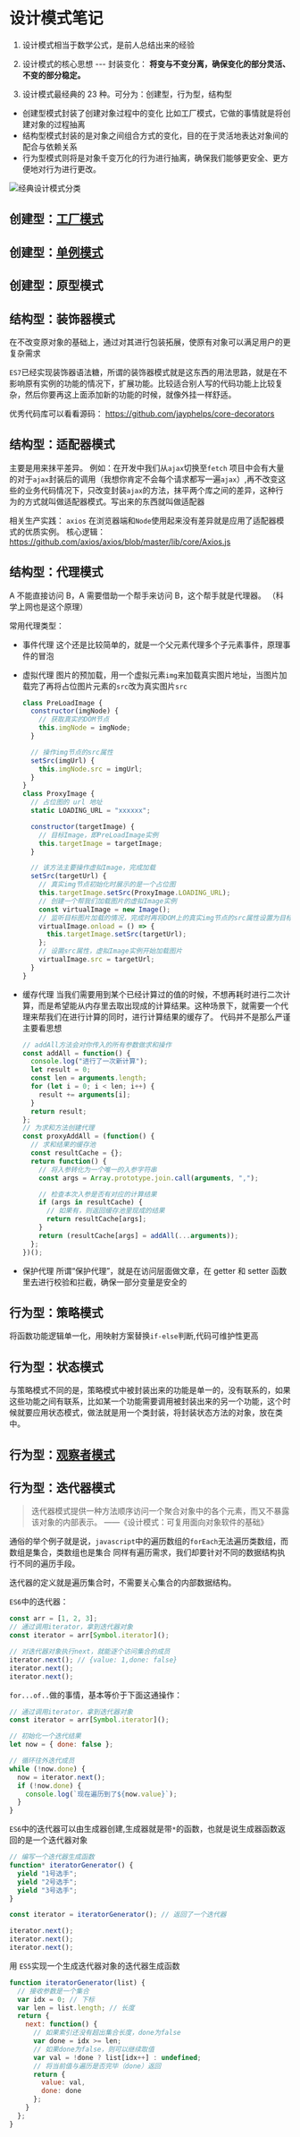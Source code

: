 # 设计模式笔记

1. 设计模式相当于数学公式，是前人总结出来的经验
2. 设计模式的核心思想 --- 封装变化： **将变与不变分离，确保变化的部分灵活、不变的部分稳定。**

3. 设计模式最经典的 23 种。可分为：创建型，行为型，结构型

- 创建型模式封装了创建对象过程中的变化 比如工厂模式，它做的事情就是将创建对象的过程抽离
- 结构型模式封装的是对象之间组合方式的变化，目的在于灵活地表达对象间的配合与依赖关系
- 行为型模式则将是对象千变万化的行为进行抽离，确保我们能够更安全、更方便地对行为进行更改。

![经典设计模式分类](./type.jpg)

## 创建型：[工厂模式][1]

## 创建型：[单例模式][2]

## 创建型：原型模式

## 结构型：装饰器模式

在不改变原对象的基础上，通过对其进行包装拓展，使原有对象可以满足用户的更复杂需求

`ES7`已经实现装饰器语法糖，所谓的装饰器模式就是这东西的用法思路，就是在不影响原有实例的功能的情况下，扩展功能。比较适合别人写的代码功能上比较复杂，然后你要再这上面添加新的功能的时候，就像外挂一样舒适。

优秀代码库可以看看源码： https://github.com/jayphelps/core-decorators

## 结构型：适配器模式

主要是用来抹平差异。
例如：在开发中我们从`ajax`切换至`fetch` 项目中会有大量的对于`ajax`封装后的调用（我想你肯定不会每个请求都写一遍`ajax`）,再不改变这些的业务代码情况下，只改变封装`ajax`的方法，抹平两个库之间的差异，这种行为的方式就叫做适配器模式。写出来的东西就叫做适配器

相关生产实践： `axios` 在浏览器端和`Node`使用起来没有差异就是应用了适配器模式的优质实例。 核心逻辑：https://github.com/axios/axios/blob/master/lib/core/Axios.js

## 结构型：代理模式

A 不能直接访问 B，A 需要借助一个帮手来访问 B，这个帮手就是代理器。 （科学上网也是这个原理）

常用代理类型：

- 事件代理
  这个还是比较简单的，就是一个父元素代理多个子元素事件，原理事件的冒泡
- 虚拟代理
  图片的预加载，用一个虚拟元素`img`来加载真实图片地址，当图片加载完了再将占位图片元素的`src`改为真实图片`src`

  ```javascript
  class PreLoadImage {
    constructor(imgNode) {
      // 获取真实的DOM节点
      this.imgNode = imgNode;
    }

    // 操作img节点的src属性
    setSrc(imgUrl) {
      this.imgNode.src = imgUrl;
    }
  }
  class ProxyImage {
    // 占位图的 url 地址
    static LOADING_URL = "xxxxxx";

    constructor(targetImage) {
      // 目标Image，即PreLoadImage实例
      this.targetImage = targetImage;
    }

    // 该方法主要操作虚拟Image，完成加载
    setSrc(targetUrl) {
      // 真实img节点初始化时展示的是一个占位图
      this.targetImage.setSrc(ProxyImage.LOADING_URL);
      // 创建一个帮我们加载图片的虚拟Image实例
      const virtualImage = new Image();
      // 监听目标图片加载的情况，完成时再将DOM上的真实img节点的src属性设置为目标图片的url
      virtualImage.onload = () => {
        this.targetImage.setSrc(targetUrl);
      };
      // 设置src属性，虚拟Image实例开始加载图片
      virtualImage.src = targetUrl;
    }
  }
  ```

- 缓存代理
  当我们需要用到某个已经计算过的值的时候，不想再耗时进行二次计算，而是希望能从内存里去取出现成的计算结果。这种场景下，就需要一个代理来帮我们在进行计算的同时，进行计算结果的缓存了。
  代码并不是那么严谨 主要看思想

  ```javascript
  // addAll方法会对你传入的所有参数做求和操作
  const addAll = function() {
    console.log("进行了一次新计算");
    let result = 0;
    const len = arguments.length;
    for (let i = 0; i < len; i++) {
      result += arguments[i];
    }
    return result;
  };
  // 为求和方法创建代理
  const proxyAddAll = (function() {
    // 求和结果的缓存池
    const resultCache = {};
    return function() {
      // 将入参转化为一个唯一的入参字符串
      const args = Array.prototype.join.call(arguments, ",");

      // 检查本次入参是否有对应的计算结果
      if (args in resultCache) {
        // 如果有，则返回缓存池里现成的结果
        return resultCache[args];
      }
      return (resultCache[args] = addAll(...arguments));
    };
  })();
  ```

- 保护代理
  所谓“保护代理”，就是在访问层面做文章，在 getter 和 setter 函数里去进行校验和拦截，确保一部分变量是安全的

## 行为型：策略模式

将函数功能逻辑单一化，用映射方案替换`if-else`判断,代码可维护性更高

## 行为型：状态模式

与策略模式不同的是，策略模式中被封装出来的功能是单一的，没有联系的，如果这些功能之间有联系，比如某一个功能需要调用被封装出来的另一个功能，这个时候就要应用状态模式，做法就是用一个类封装，将封装状态方法的对象，放在类中。

## 行为型：[观察者模式][3]

## 行为型：迭代器模式

> 迭代器模式提供一种方法顺序访问一个聚合对象中的各个元素，而又不暴露该对象的内部表示。
> ——《设计模式：可复用面向对象软件的基础》

通俗的举个例子就是说，`javascript`中的遍历数组的`forEach`无法遍历类数组，而数组是集合，类数组也是集合 同样有遍历需求，我们却要针对不同的数据结构执行不同的遍历手段。

迭代器的定义就是遍历集合时，不需要关心集合的内部数据结构。

`ES6`中的迭代器：

```javascript
const arr = [1, 2, 3];
// 通过调用iterator，拿到迭代器对象
const iterator = arr[Symbol.iterator]();

// 对迭代器对象执行next，就能逐个访问集合的成员
iterator.next(); // {value: 1,done: false}
iterator.next();
iterator.next();
```

`for...of..`做的事情，基本等价于下面这通操作：

```javascript
// 通过调用iterator，拿到迭代器对象
const iterator = arr[Symbol.iterator]();

// 初始化一个迭代结果
let now = { done: false };

// 循环往外迭代成员
while (!now.done) {
  now = iterator.next();
  if (!now.done) {
    console.log(`现在遍历到了${now.value}`);
  }
}
```

`ES6`中的迭代器可以由生成器创建,生成器就是带`*`的函数，也就是说生成器函数返回的是一个迭代器对象

```javascript
// 编写一个迭代器生成函数
function* iteratorGenerator() {
  yield "1号选手";
  yield "2号选手";
  yield "3号选手";
}

const iterator = iteratorGenerator(); // 返回了一个迭代器

iterator.next();
iterator.next();
iterator.next();
```

用 `ES5`实现一个生成迭代器对象的迭代器生成函数

```javascript
function iteratorGenerator(list) {
  // 接收参数是一个集合
  var idx = 0; // 下标
  var len = list.length; // 长度
  return {
    next: function() {
      // 如果索引还没有超出集合长度，done为false
      var done = idx >= len;
      // 如果done为false，则可以继续取值
      var val = !done ? list[idx++] : undefined;
      // 将当前值与遍历是否完毕（done）返回
      return {
        value: val,
        done: done
      };
    }
  };
}
```

[1]: ./工厂模式/
[2]: ./单例模式/
[3]: ./观察者模式/
